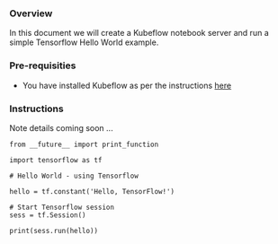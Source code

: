 ### Overview

In this document we will create a Kubeflow notebook server and run a simple Tensorflow Hello World example.

### Pre-requisities

- You have installed Kubeflow as per the instructions [here](https://github.com/bluedata-community/bluedata-demo-env-aws-terraform/blob/master/docs/README-KUBEFLOW.md)

### Instructions

Note details coming soon ...

```
from __future__ import print_function

import tensorflow as tf

# Hello World - using Tensorflow

hello = tf.constant('Hello, TensorFlow!')

# Start Tensorflow session
sess = tf.Session()

print(sess.run(hello))
```
